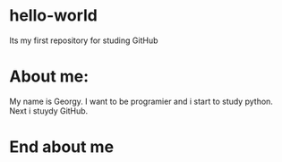 # hello-world
Its my first repository for studing GitHub

# About me:
My name is Georgy. 
I want to be programier and i start to study python.
Next i stuydy GitHub.
# End about me
